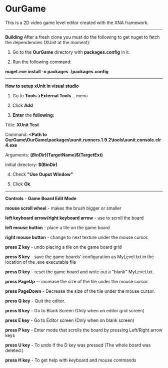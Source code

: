 OurGame
=======

This is a 2D video game level editor created with the XNA framework.

---

**Building**
After a fresh clone you must do the following to get nuget to fetch the dependencies (XUnit at the moment):

1.  Go to the **OurGame** directory with **packages.config** in it.

2.  Run the following command:

**nuget.exe install -o packages .\packages.config**

---
**How to setup xUnit in visual studio**

1.  Go to **Tools->External Tools**... menu

2.  Click **Add**

3. **Enter** the **following:**


Title:  **XUnit Test**

Command:  **<Path to OurGame\OurGame\packages\xunit.runners.1.9.2\tools\xunit.console.clr4.exe**

Arguments:  **$(BinDir)$(TargetName)$(TargetExt)**

Initial directory:  **$(BinDir)**


4.  Check **"Use Ouput Window"**

5.  Click **Ok**.



---

**Controls** - **Game Board Edit Mode**

**mouse scroll wheel** - makes the brush bigger or smaller

**left keyboard arrow/right keyboard arrow** - use to scroll the board

**left mouse button** - place a tile on the game board

**right mouse button** - change to next texture under the mouse cursor.

**press Z key** - undo placing a tile on the game board grid

**press S key** - save the game boards' configuration as MyLevel.txt in the location of the .exe executable file

**press D key** - reset the game board and write out  a "blank" MyLevel.txt.

**press PageUp** -- increase the size of the tile under the mouse cursor.

**press PageDown** - Decrease the size of the tile under the mouse cursor.

**press Q key** - Quit the editor.

**press B key** - Go to Blank Screen (Only when on editor grid screen)

**press E key** - Go to Editor screen (Only when on blank screen)

**press P key** - Enter mode that scrolls the board by pressing Left/Right arrow keys

**press U key** - To undo if the D key was pressed (The whole board was deleted.)

**press H key** - To get help with keyboard and mouse commands
